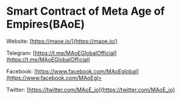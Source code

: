 # Smart Contract of Meta Age of Empires(BAoE)

Website: [https://maoe.io/](https://maoe.io/)

Telegram: [https://t.me/MAoEGlobalOfficial](https://t.me/MAoEGlobalOfficial)

Facebook: [https://www.facebook.com/MAoEglobal](https://www.facebook.com/MAoEgl>

Twitter: [https://twitter.com/MAoE_io](https://twitter.com/MAoE_io)

